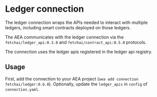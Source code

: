 # Ledger connection

The ledger connection wraps the APIs needed to interact with multiple ledgers, including smart contracts deployed on those ledgers.

The AEA communicates with the ledger connection via the `fetchai/ledger_api:0.3.0` and `fetchai/contract_api:0.5.0` protocols.

The connection uses the ledger apis registered in the ledger api registry.

## Usage

First, add the connection to your AEA project (`aea add connection fetchai/ledger:0.6.0`). Optionally, update the `ledger_apis` in `config` of `connection.yaml`.
